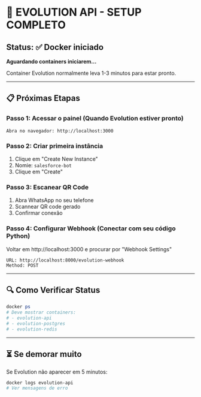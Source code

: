 # 🚀 EVOLUTION API - SETUP COMPLETO

## Status: ✅ Docker iniciado

**Aguardando containers iniciarem...**

Container Evolution normalmente leva 1-3 minutos para estar pronto.

---

## 📋 Próximas Etapas

### Passo 1: Acessar o painel (Quando Evolution estiver pronto)
```
Abra no navegador: http://localhost:3000
```

### Passo 2: Criar primeira instância
1. Clique em "Create New Instance"
2. Nomie: `salesforce-bot`
3. Clique em "Create"

### Passo 3: Escanear QR Code
1. Abra WhatsApp no seu telefone
2. Scannear QR code gerado
3. Confirmar conexão

### Passo 4: Configurar Webhook (Conectar com seu código Python)
Voltar em http://localhost:3000 e procurar por "Webhook Settings"

```
URL: http://localhost:8000/evolution-webhook
Method: POST
```

---

## 🔍 Como Verificar Status

```powershell
docker ps
# Deve mostrar containers:
# - evolution-api
# - evolution-postgres
# - evolution-redis
```

---

## ⏳ Se demorar muito

Se Evolution não aparecer em 5 minutos:

```powershell
docker logs evolution-api
# Ver mensagens de erro
```

